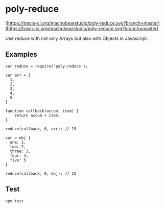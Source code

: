
# poly-reduce

![https://travis-ci.org/machobearstudio/poly-reduce.svg?branch=master](https://travis-ci.org/machobearstudio/poly-reduce.svg?branch=master)

Use reduce with not only Arrays but also with Objects in Javascript.

## Examples

```
var reduce = require('poly-reduce');

var arr = [
  1,
  2,
  3,
  4,
  5
]

function callback(accum, item) {
	return accum + item;
}

reduce(callback, 0, arr); // 15

var = obj {
  one: 1,
  two: 2,
  three: 3,
  four: 4,
  five: 5
}

reduce(callback, 0, obj); // 15
```

## Test
```
npm test
```
